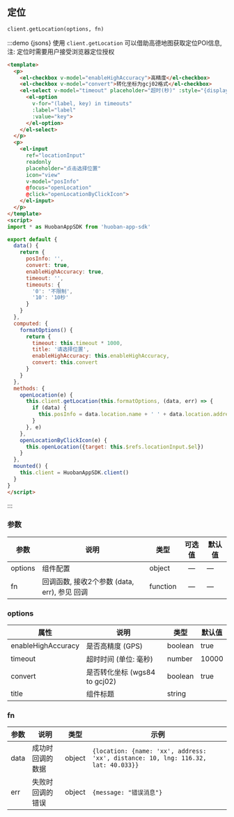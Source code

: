 ## 定位
`client.getLocation(options, fn)` [<i class="el-icon-document"></i>](https://github.com/huobanteam/app-sdk-js/blob/master/README_CN.md#clientgetlocationopts---fn "API-getLocation")

:::demo {jsons} 使用 `client.getLocation` 可以借助高德地图获取定位POI信息, 注: 定位时需要用户接受浏览器定位授权
```html
<template>
  <p>
    <el-checkbox v-model="enableHighAccuracy">高精度</el-checkbox>
    <el-checkbox v-model="convert">转化坐标为gcj02格式</el-checkbox>
    <el-select v-model="timeout" placeholder="超时(秒)" :style="{display: 'inline-block', width: '110px'}">
      <el-option
        v-for="(label, key) in timeouts"
        :label="label"
        :value="key">
      </el-option>
    </el-select>
  </p>
  <p>
    <el-input
      ref="locationInput"
      readonly
      placeholder="点击选择位置"
      icon="view"
      v-model="posInfo"
      @focus="openLocation"
      @click="openLocationByClickIcon">
    </el-input>
  </p>
</template>
<script>
import * as HuobanAppSDK from 'huoban-app-sdk'

export default {
  data() {
    return {
      posInfo: '',
      convert: true,
      enableHighAccuracy: true,
      timeout: '',
      timeouts: {
        '0': '不限制',
        '10': '10秒'
      }
    }
  },
  computed: {
    formatOptions() {
      return {
        timeout: this.timeout * 1000,
        title: '请选择位置',
        enableHighAccuracy: this.enableHighAccuracy,
        convert: this.convert
      }
    }
  },
  methods: {
    openLocation(e) {
      this.client.getLocation(this.formatOptions, (data, err) => {
        if (data) {
          this.posInfo = data.location.name + ' ' + data.location.address
        }
      }, e)
    },
    openLocationByClickIcon(e) {
      this.openLocation({target: this.$refs.locationInput.$el})
    }
  },
  mounted() {
    this.client = HuobanAppSDK.client()
  }
}
</script>
```
:::

### 参数
| 参数        | 说明     | 类型      | 可选值     | 默认值   |
|---------- |--------- |---------- |:------------:|--------- |
| options   | 组件配置 | object    |   —         |    —    |
| fn        | 回调函数, 接收2个参数 (data, err), 参见 <router-link to="/component/define#hui-diao">回调</router-link> | function  |   —   |    —    |

### options
| 属性      | 说明     | 类型      |  默认值   |
|---------- |--------- |---------- | ----------|
| enableHighAccuracy     | 是否高精度 (GPS)     | boolean    |  true |
| timeout     | 超时时间 (单位: 毫秒)     | number    | 10000 |
| convert     | 是否转化坐标 (wgs84 to gcj02)     | boolean    |  true |
| title     | 组件标题     | string    | |

### fn
| 参数      | 说明     | 类型      |  示例   |
|---------- |--------- |---------- |-------- |
| data      | 成功时回调的数据     | object   | `{location: {name: 'xx', address: 'xx', distance: 10, lng: 116.32, lat: 40.033}}` |
| err       | 失败时回调的错误     | object   | `{message: "错误消息"}`   |


<script>
import * as HuobanAppSDK from 'huoban-app-sdk'

export default {
  props: {
    applicationId: Number,
    envData: Object,
    client: Object
  },
  data() {
    return {
      jsons: {},
      posInfo: '',
      convert: true,
      enableHighAccuracy: true,
      timeout: '',
      timeouts: {
        '0': '不限制',
        '10': '10秒'
      }
    }
  },
  computed: {
    formatOptions() {
      return {
        timeout: this.timeout * 1000,
        title: '请选择位置',
        enableHighAccuracy: this.enableHighAccuracy,
        convert: this.convert
      }
    }
  },
  methods: {
    openLocation(e) {
      this.$set(this.jsons, '调用参数 options', this.formatOptions)
      this.client.getLocation(this.formatOptions, (data, err) => {
        if (data) {
          this.posInfo = data.location.name + ' ' + data.location.address
          this.$set(this.jsons, '获得位置数据', data.location)
        }
      }, e)
    },
    openLocationByClickIcon(e) {
      this.openLocation({target: this.$refs.locationInput.$el})
    }
  }
}
</script>